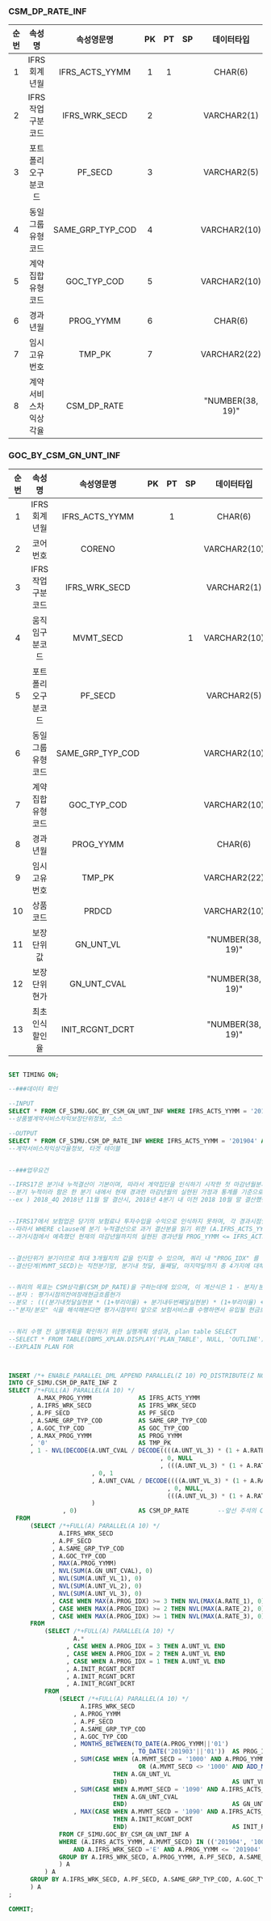 
### CSM_DP_RATE_INF

|순번|속성명|속성영문명|PK|PT|SP|데이터타입|Null여부|Default|설명|
|:---:|:---:|:---:|:---:|:---:|:---:|:---:|:---:|:---:|:---:|
|1|IFRS회계년월|IFRS_ACTS_YYMM|1|1||CHAR(6)|N||IFRS회계년월|
|2|IFRS작업구분코드|IFRS_WRK_SECD|2|||VARCHAR2(1)|N||IFRS작업구분코드|
|3|포트폴리오구분코드|PF_SECD|3|||VARCHAR2(5)|N||포트폴리오구분코드|
|4|동일그룹유형코드|SAME_GRP_TYP_COD|4|||VARCHAR2(10)|N||동일그룹유형코드|
|5|계약집합유형코드|GOC_TYP_COD|5|||VARCHAR2(10)|N||계약집합유형코드|
|6|경과년월|PROG_YYMM|6|||CHAR(6)|N||경과년월|
|7|임시고유번호|TMP_PK|7|||VARCHAR2(22)|N||임시고유번호|
|8|계약서비스차익상각율|CSM_DP_RATE||||"NUMBER(38, 19)"|Y|0|계약서비스차익상각율|

### GOC_BY_CSM_GN_UNT_INF

|순번|속성명|속성영문명|PK|PT|SP|데이터타입|Null여부|Default|설명|
|:---:|:---:|:---:|:---:|:---:|:---:|:---:|:---:|:---:|:---:|
|1|IFRS회계년월|IFRS_ACTS_YYMM||1||CHAR(6)|N||IFRS회계년월|
|2|코어번호|CORENO||||VARCHAR2(10)|N||코어번호|
|3|IFRS작업구분코드|IFRS_WRK_SECD||||VARCHAR2(1)|N||IFRS작업구분코드|
|4|움직임구분코드|MVMT_SECD|||1|VARCHAR2(10)|N||움직임구분코드|
|5|포트폴리오구분코드|PF_SECD||||VARCHAR2(5)|N||포트폴리오구분코드|
|6|동일그룹유형코드|SAME_GRP_TYP_COD||||VARCHAR2(10)|N||동일그룹유형코드|
|7|계약집합유형코드|GOC_TYP_COD||||VARCHAR2(10)|N||계약집합유형코드|
|8|경과년월|PROG_YYMM||||CHAR(6)|N||경과년월|
|9|임시고유번호|TMP_PK||||VARCHAR2(22)|N||임시고유번호|
|10|상품코드|PRDCD||||VARCHAR2(10)|N||상품코드|
|11|보장단위값|GN_UNT_VL||||"NUMBER(38, 19)"|Y||보장단위값|
|12|보장단위현가|GN_UNT_CVAL||||"NUMBER(38, 19)"|Y||보장단위현가|
|13|최초인식할인율|INIT_RCGNT_DCRT||||"NUMBER(38, 19)"|Y||최초인식할인율|


```sql

SET TIMING ON;

--###데이터 확인

--INPUT
SELECT * FROM CF_SIMU.GOC_BY_CSM_GN_UNT_INF WHERE IFRS_ACTS_YYMM = '201904' AND IFRS_WRK_SECD ='E' AND ROWNUM < 100;   
--상품별계약서비스차익보장단위정보, 소스

--OUTPUT
SELECT * FROM CF_SIMU.CSM_DP_RATE_INF WHERE IFRS_ACTS_YYMM = '201904' AND IFRS_WRK_SECD ='E' AND ROWNUM < 100;         
--계약서비스차익상각율정보, 타겟 테이블


--###업무요건

--IFRS17은 분기내 누적결산이 기본이며, 따라서 계약집단을 인식하기 시작한 첫 마감년월분기를 cohort단위로 구분하여 관리함. 
--분기 누적이라 함은 한 분기 내에서 현재 경과한 마감년월의 실현된 가정과 통계를 기준으로, 직전분기 말부터 다시 예측분을 재평가하는 것을 의미함.
--ex ) 2018_4Q 2018년 11월 말 결산시, 2018년 4분기 내 이전 2018 10월 말 결산했던 부분을 realese하여 없던 일로하면서 11월 말 기준으로 재결산하고, 여기에 11월 말 분을 추가함.


--IFRS17에서 보험업은 당기의 보험료나 투자수입을 수익으로 인식하지 못하며, 각 경과시점별로 유입될 것이라고 예측되는 현금흐름의 현재가치의 '실현분'을 수익으로 계산해야함.
--따라서 WHERE clause에 분기 누적결산으로 과거 결산분을 읽기 위한 (A.IFRS_ACTS_YYMM, A.MVMT_SECD)의 multi-in 조건과,
--과거시점에서 예측했던 현재의 마감년월까지의 실현된 경과년월 PROG_YYMM <= IFRS_ACTS_YYMM 분을 인지하도록 모델링을 구성함.


--결산단위가 분기이므로 최대 3개월치의 값을 인지할 수 있으며, 쿼리 내 "PROG_IDX" 를 flag로 하여 각각의 마감년월에 사용해야할 평가시점의 경과년월 이외의 값들을 Null로 만들어서 처리함.
--결산단계(MVMT_SECD)는 직전분기말, 분기내 첫달, 둘째달, 마지막달까지 총 4가지에 대해서 요건정의되는 대로 어플리케이션에서 입력받아 사용하도록 구성 함. 


--쿼리의 목표는 CSM상각률(CSM_DP_RATE)을 구하는데에 있으며, 이 계산식은 1 - 분자/분모로 다음과 같다.
--분자 : 평가시점의잔여장래현금흐름현가 
--분모 : (((분기내첫달실현분 * (1+부리이율) + 분기내두번째달실현분) * (1+부리이율) + 분기내마지막달실현분) * (1+부리이율)) + 평가시점의잔여장래현금흐름현가
--"분자/분모" 식을 해석해본다면 평가시점부터 앞으로 보험서비스를 수행하면서 유입될 현금흐름의 현재가치의 잔여비율로, 이를 1에서 빼면서 실현비율로 바꿔서 상각률을 구하는 것이다.


--쿼리 수행 전 실행계획을 확인하기 위한 실행계획 생성과, plan table SELECT
--SELECT * FROM TABLE(DBMS_XPLAN.DISPLAY('PLAN_TABLE', NULL, 'OUTLINE'));
--EXPLAIN PLAN FOR



INSERT /*+ ENABLE_PARALLEL_DML APPEND PARALLEL(Z 10) PQ_DISTRIBUTE(Z NONE) NO_GATHER_OPTIMIZER_STATISTICS */ 
INTO CF_SIMU.CSM_DP_RATE_INF Z
SELECT /*+FULL(A) PARALLEL(A 10) */
        A.MAX_PROG_YYMM             AS IFRS_ACTS_YYMM
      , A.IFRS_WRK_SECD             AS IFRS_WRK_SECD
      , A.PF_SECD                   AS PF_SECD
      , A.SAME_GRP_TYP_COD          AS SAME_GRP_TYP_COD
      , A.GOC_TYP_COD               AS GOC_TYP_COD
      , A.MAX_PROG_YYMM             AS PROG_YYMM
      , '0'                         AS TMP_PK
      , 1 - NVL(DECODE(A.UNT_CVAL / DECODE((((A.UNT_VL_3) * (1 + A.RATE_3) + A.UNT_VL_2) * (1+ A.RATE_2) + A.UNT_VL_1) * (1 + A.RATE_1) + A.UNT_CVAL
                                          , 0, NULL
                                          , (((A.UNT_VL_3) * (1 + A.RATE_3) + A.UNT_VL_2) * (1+ A.RATE_2) + A.UNT_VL_1) * (1 + A.RATE_1) + A.UNT_CVAL)
                       , 0, 1
                       , A.UNT_CVAL / DECODE((((A.UNT_VL_3) * (1 + A.RATE_3) + A.UNT_VL_2) * (1+ A.RATE_2) + A.UNT_VL_1) * (1 + A.RATE_1) + A.UNT_CVAL
                                            , 0, NULL, 
                                            (((A.UNT_VL_3) * (1 + A.RATE_3) + A.UNT_VL_2) * (1+ A.RATE_2) + A.UNT_VL_1) * (1 + A.RATE_1) + A.UNT_CVAL)
                       )
               , 0)                 AS CSM_DP_RATE        --앞선 주석의 CSM 상각률 산출 식 해석 참고                          
  FROM
      (SELECT /*+FULL(A) PARALLEL(A 10) */
              A.IFRS_WRK_SECD
            , A.PF_SECD
            , A.SAME_GRP_TYP_COD
            , A.GOC_TYP_COD
            , MAX(A.PROG_YYMM)                                                      AS MAX_PROG_YYMM
            , NVL(SUM(A.GN_UNT_CVAL), 0)                                            AS UNT_CVAL
            , NVL(SUM(A.UNT_VL_1), 0)                                               AS UNT_VL_1
            , NVL(SUM(A.UNT_VL_2), 0)                                               AS UNT_VL_2
            , NVL(SUM(A.UNT_VL_3), 0)                                               AS UNT_VL_3
            , CASE WHEN MAX(A.PROG_IDX) >= 3 THEN NVL(MAX(A.RATE_1), 0) ELSE 0 END  AS RATE_1
            , CASE WHEN MAX(A.PROG_IDX) >= 2 THEN NVL(MAX(A.RATE_2), 0) ELSE 0 END  AS RATE_2
            , CASE WHEN MAX(A.PROG_IDX) >= 1 THEN NVL(MAX(A.RATE_3), 0) ELSE 0 END  AS RATE_3
      FROM
          (SELECT /*+FULL(A) PARALLEL(A 10) */ 
                  A.*
                , CASE WHEN A.PROG_IDX = 3 THEN A.UNT_VL END                AS UNT_VL_1
                , CASE WHEN A.PROG_IDX = 2 THEN A.UNT_VL END                AS UNT_VL_2
                , CASE WHEN A.PROG_IDX = 1 THEN A.UNT_VL END                AS UNT_VL_3
                , A.INIT_RCGNT_DCRT                                         AS RATE_1
                , A.INIT_RCGNT_DCRT                                         AS RATE_2
                , A.INIT_RCGNT_DCRT                                         AS RATE_3
          FROM
              (SELECT /*+FULL(A) PARALLEL(A 10) */ 
                    A.IFRS_WRK_SECD
                  , A.PROG_YYMM
                  , A.PF_SECD
                  , A.SAME_GRP_TYP_COD
                  , A.GOC_TYP_COD
                  , MONTHS_BETWEEN(TO_DATE(A.PROG_YYMM||'01')
                                  , TO_DATE('201903'||'01'))  AS PROG_IDX     --'201903' 자리에 전분기말 입력 필요함. 전분기말로부터 얼마나 경과했는지 PROG_IDX로 판별하도록 만듬.
                  , SUM(CASE WHEN (A.MVMT_SECD = '1000' AND A.PROG_YYMM = A.IFRS_ACTS_YYMM) 
                                    OR (A.MVMT_SECD <> '1000' AND ADD_MONTHS(TO_DATE(A.IFRS_ACTS_YYMM||'01'), 1) = TO_DATE(A.PROG_YYMM||'01')) 
                             THEN A.GN_UNT_VL 
                             END)                             AS UNT_VL
                  , SUM(CASE WHEN A.MVMT_SECD = '1090' AND A.IFRS_ACTS_YYMM ='201904' AND A.IFRS_ACTS_YYMM = A.PROG_YYMM 
                             THEN A.GN_UNT_CVAL 
                             END)                             AS GN_UNT_CVAL      --미래현가 사용할 회계년월과 무브먼트 입력
                  , MAX(CASE WHEN A.MVMT_SECD = '1090' AND A.IFRS_ACTS_YYMM ='201904' 
                             THEN A.INIT_RCGNT_DCRT 
                             END)                             AS INIT_RCGNT_DCRT  --미래현가 사용할 회계년월과 무브먼트 입력
              FROM CF_SIMU.GOC_BY_CSM_GN_UNT_INF A 
              WHERE (A.IFRS_ACTS_YYMM, A.MVMT_SECD) IN (('201904', '1000'), ('201904','1090'), ('201903','9999')) --테스트의 마감년월을 2019년 04월로 직전분기말 201903부터 값을 찾음.
                  AND A.IFRS_WRK_SECD ='E' AND A.PROG_YYMM <= '201904'   --여기서 미래보장단위현가 및 이율이용, 당회계년월 최초인식 그리고 경과년월별 CSM상각대상 보장단위 MVMT 특정필요
              GROUP BY A.IFRS_WRK_SECD, A.PROG_YYMM, A.PF_SECD, A.SAME_GRP_TYP_COD, A.GOC_TYP_COD 
              ) A 
          ) A
      GROUP BY A.IFRS_WRK_SECD, A.PF_SECD, A.SAME_GRP_TYP_COD, A.GOC_TYP_COD 
      ) A
;

COMMIT;

```
